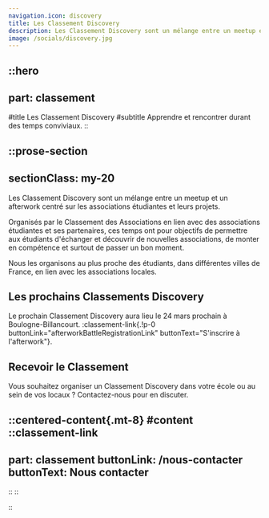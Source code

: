 ```yaml
---
navigation.icon: discovery
title: Les Classement Discovery
description: Les Classement Discovery sont un mélange entre un meetup et un afterwork centré sur les associations étudiants et leurs projets. 
image: /socials/discovery.jpg
---
```


::hero
---
part: classement
---
#title
Les Classement Discovery
#subtitle
Apprendre et rencontrer durant des temps conviviaux.
::

::prose-section
---
sectionClass: my-20
---
Les Classement Discovery sont un mélange entre un meetup et un afterwork centré sur les associations étudiantes et leurs projets. 

Organisés par le Classement des Associations en lien avec des associations étudiantes et ses partenaires, ces temps ont pour objectifs de permettre aux étudiants d'échanger et découvrir de nouvelles associations, de monter en compétence et surtout de passer un bon moment.

Nous les organisons au plus proche des étudiants, dans différentes villes de France, en lien avec les associations locales.

## Les prochains Classements Discovery

Le prochain Classement Discovery aura lieu le 24 mars prochain à Boulogne-Billancourt. :classement-link{.!p-0 buttonLink="afterworkBattleRegistrationLink" buttonText="S'inscrire à l'afterwork"}.


## Recevoir le Classement

Vous souhaitez organiser un Classement Discovery dans votre école ou au sein de vos locaux ? Contactez-nous pour en discuter.

::centered-content{.mt-8}
#content
  ::classement-link
  ---
  part: classement
  buttonLink: /nous-contacter
  buttonText: Nous contacter
  ---
  ::
::

<!-- ## Les Classements Discovery passés -->
::
